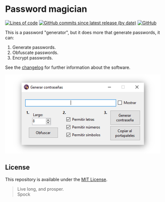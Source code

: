 # Password magician
<!-- #region Shields -->
[![Lines of code](https://img.shields.io/tokei/lines/github/nico-castell/Password-Magician?color=informational&label=Lines%20of%20code&style=flat-square)](https://github.com/nico-castell/Password-Magician)
[![GitHub commits since latest release (by date)](https://img.shields.io/github/commits-since/nico-castell/Password-Magician/latest?color=informational&label=Commits%20since%20last%20release&style=flat-square)](https://github.com/nico-castell/Password-Magician/commits)
[![GitHub](https://img.shields.io/github/license/nico-castell/Password-Magician?color=informational&label=License&style=flat-square)](LICENSE)
<!-- #endregion -->

This is a password "generator", but it does more that generate passwords, it can:

1. Generate passwords.
2. Obfuscate passwords.
3. Encrypt passwords.

See the [changelog](CHANGELOG.md) for further information about the software.

<p align="center">
  <img width="512" height="256" src="assets/screenshot.png">
</p>

## License

This repository is available under the [MIT License](LICENSE).

> Live long, and prosper.  
> Spock
